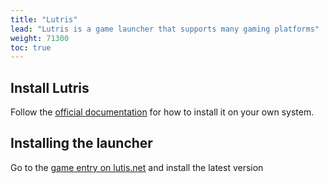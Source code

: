 ```yaml
---
title: "Lutris"
lead: "Lutris is a game launcher that supports many gaming platforms"
weight: 71300
toc: true
---
```


## Install Lutris

Follow the [official documentation](https://lutris.net/downloads) for how to install it on your own system.

## Installing the launcher

Go to the [game entry on lutis.net](https://lutris.net/games/genshin-impact/) and install the latest version
